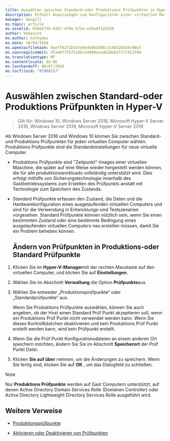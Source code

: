```yaml
---
title: Auswählen zwischen Standard-oder Produktions Prüfpunkten in Hyper-V
description: Enthält Anweisungen zum Konfigurieren einer virtuellen Maschine für die Verwendung von Standard-oder Produktions Prüfpunkten.
manager: dongill
ms.topic: article
ms.assetid: 92bb573b-03b7-470e-b72e-e35edf52b349
author: kbdazure
ms.author: kathydav
ms.date: 10/04/2016
ms.openlocfilehash: 9aeff8371b357d9e4b063d48c310b32843dc00af
ms.sourcegitcommit: dfa48f77b751dbc34409aced628eb2f17c912f08
ms.translationtype: MT
ms.contentlocale: de-DE
ms.lasthandoff: 08/07/2020
ms.locfileid: "87968157"
---
```

# <a name="choose-between-standard-or-production-checkpoints-in-hyper-v"></a>Auswählen zwischen Standard-oder Produktions Prüfpunkten in Hyper-V

>Gilt für: Windows 10, Windows Server 2016, Microsoft Hyper-V Server 2016, Windows Server 2019, Microsoft Hyper-V Server 2019


Ab Windows Server 2016 und Windows 10 können Sie zwischen Standard-und Produktions Prüfpunkten für jeden virtuellen Computer wählen. Produktions Prüfpunkte sind die Standardeinstellungen für neue virtuelle Computer.

- Produktions Prüfpunkte sind "Zeitpunkt"-Images einer virtuellen Maschine, die später auf eine Weise wieder hergestellt werden können, die für alle produktionsworkloads vollständig unterstützt wird. Dies erfolgt mithilfe von Sicherungstechnologie innerhalb des Gastbetriebssystems zum Erstellen des Prüfpunkts anstatt mit Technologie zum Speichern des Zustands.

- Standard Prüfpunkte erfassen den Zustand, die Daten und die Hardwarekonfiguration eines ausgelaufenden virtuellen Computers und sind für die Verwendung in Entwicklungs-und Testszenarien vorgesehen. Standard Prüfpunkte können nützlich sein, wenn Sie einen bestimmten Zustand oder eine bestimmte Bedingung eines ausgelaufenden virtuellen Computers neu erstellen müssen, damit Sie ein Problem beheben können.

  ## <a name="change-checkpoints-to-production-or-standard-checkpoints"></a>Ändern von Prüfpunkten in Produktions-oder Standard Prüfpunkte

1.  Klicken Sie im **Hyper-V-Manager**mit der rechten Maustaste auf den virtuellen Computer, und klicken Sie auf **Einstellungen**.

2.  Wählen Sie im Abschnitt **Verwaltung** die Option **Prüfpunkte**aus.

3.  Wählen Sie entweder „Produktionsprüfpunkte“ oder „Standardprüfpunkte“ aus.

    Wenn Sie Produktions Prüfpunkte auswählen, können Sie auch angeben, ob der Host einen Standard Prüf Punkt akzeptieren soll, wenn ein Produktions Prüf Punkt nicht verwendet werden kann. Wenn Sie dieses Kontrollkästchen deaktivieren und kein Produktions Prüf Punkt erstellt werden kann, wird kein Prüfpunkt erstellt.

4.  Wenn Sie die Prüf Punkt Konfigurationsdateien an einem anderen Ort speichern möchten, ändern Sie Sie im Abschnitt **Speicherort** der Prüf Punkt Datei.

5.  Klicken **Sie auf über** nehmen, um die Änderungen zu speichern. Wenn Sie fertig sind, klicken Sie auf **OK** , um das Dialogfeld zu schließen.

> [!NOTE]
> Nur **Produktions Prüfpunkte** werden auf Gast Computern unterstützt, auf denen Active Directory Domain Services Rolle (Domänen Controller) oder Active Directory Lightweight Directory Services Rolle ausgeführt wird.

## <a name="additional-references"></a>Weitere Verweise

-   [Produktionsprüfpunkte](../What-s-new-in-Hyper-V-on-Windows.md#production-checkpoints-new)

-   [Aktivieren oder Deaktivieren von Prüfpunkten](Enable-or-disable-checkpoints-in-Hyper-V.md)



